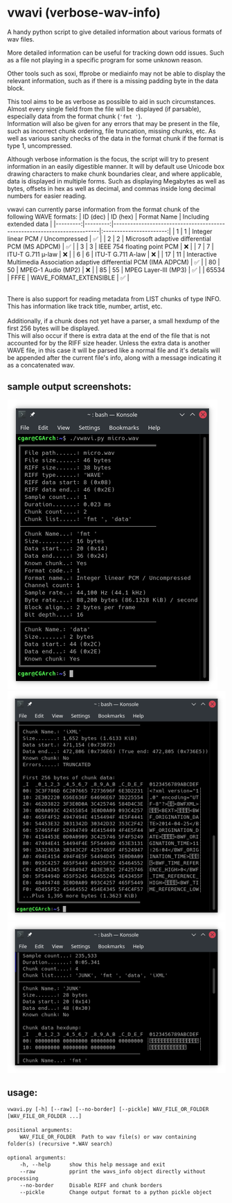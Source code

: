 # vwavi (verbose-wav-info)
A handy python script to give detailed information about various formats of wav files.

More detailed information can be useful for tracking down odd issues. Such as a file not playing in a specific program for some unknown reason.

Other tools such as soxi, ffprobe or mediainfo may not be able to display the relevant information, such as if there is a missing padding byte in the data block.

This tool aims to be as verbose as possible to aid in such circumstances. Almost every single field from the file will be displayed (if parsable), especially data from the format chunk (`'fmt '`).  
Information will also be given for any errors that may be present in the file, such as incorrect chunk ordering, file truncation, missing chunks, etc. As well as various sanity checks of the data in the format chunk if the format is type 1, uncompressed.

Although verbose information is the focus, the script will try to present information in an easily digestible manner. It will by default use Unicode box drawing characters to make chunk boundaries clear, and where applicable, data is displayed in multiple forms. Such as displaying Megabytes as well as bytes, offsets in hex as well as decimal, and commas inside long decimal numbers for easier reading.

vwavi can currently parse information from the format chunk of the following WAVE formats:
| ID (dec) | ID (hex) |                              Format Name                                | Including <br/>extended data |
|---------:|---------:|-------------------------------------------------------------------------|:-----------------------:|
|        1 |        1 | Integer linear PCM / Uncompressed                                       |            ✅           |
|        2 |        2 | Microsoft adaptive differential PCM (MS ADPCM)                           |            ✅           |
|        3 |        3 | IEEE 754 floating point PCM                                              |            ❌           |
|        7 |        7 | ITU-T G.711 µ-law                                                       |            ❌           |
|        6 |        6 | ITU-T G.711 A-law                                                       |            ❌           |
|       17 |       11 | Interactive Multimedia Association adaptive differential PCM (IMA ADPCM) |            ✅           |
|       80 |       50 | MPEG-1 Audio (MP2)                                                      |            ❌           |
|       85 |       55 | MPEG Layer-III (MP3)                                                    |            ✅           |
|    65534 |     FFFE | WAVE_FORMAT_EXTENSIBLE                                                  |            ✅           |

<br/>
There is also support for reading metadata from LIST chunks of type INFO. This has information like track title, number, artist, etc.
<br/><br/>
Additionally, if a chunk does not yet have a parser, a small hexdump of the first 256 bytes will be displayed.
<br/>
This will also occur if there is extra data at the end of the file that is not accounted for by the RIFF size header. Unless the extra data is another WAVE file, in this case it will be parsed like a normal file and it's details will be appended after the current file's info, along with a message indicating it as a concatenated wav.

## sample output screenshots:
![screenshot_01_single_sample](screenshots/screenshot_01_single_sample.png)
![screenshot_02_ixml_dump](screenshots/screenshot_02_ixml_dump.png)
![screenshot_03_junk_dump](screenshots/screenshot_03_junk_dump.png)

## usage:
    vwavi.py [-h] [--raw] [--no-border] [--pickle] WAV_FILE_OR_FOLDER [WAV_FILE_OR_FOLDER ...]

    positional arguments:
        WAV_FILE_OR_FOLDER  Path to wav file(s) or wav containing folder(s) (recursive *.WAV search)

    optional arguments:
        -h, --help      show this help message and exit
        --raw           pprint the wavs_info object directly without processing
        --no-border     Disable RIFF and chunk borders
        --pickle        Change output format to a python pickle object
